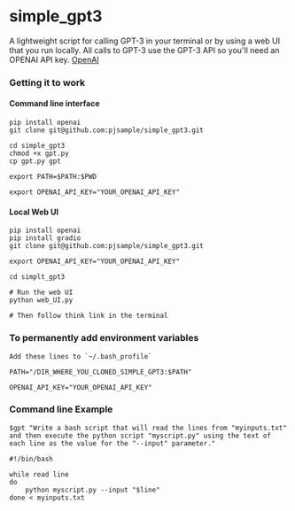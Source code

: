 # simple_gpt3
A lightweight script for calling GPT-3 in your terminal or by using a web UI that you run locally. All calls to GPT-3 use the GPT-3 API so you'll need an OPENAI API key. [OpenAI](https://openai.com/api/)


### Getting it to work
#### Command line interface
```
pip install openai
git clone git@github.com:pjsample/simple_gpt3.git

cd simple_gpt3
chmod +x gpt.py
cp gpt.py gpt

export PATH=$PATH:$PWD

export OPENAI_API_KEY="YOUR_OPENAI_API_KEY"
```

#### Local Web UI
```
pip install openai
pip install gradio
git clone git@github.com:pjsample/simple_gpt3.git

export OPENAI_API_KEY="YOUR_OPENAI_API_KEY"

cd simplt_gpt3

# Run the web UI
python web_UI.py

# Then follow think link in the terminal
```

### To permanently add environment variables
```
Add these lines to `~/.bash_profile`

PATH="/DIR_WHERE_YOU_CLONED_SIMPLE_GPT3:$PATH"

OPENAI_API_KEY="YOUR_OPENAI_API_KEY"
```

### Command line Example
`$gpt "Write a bash script that will read the lines from "myinputs.txt" and then execute the python script "myscript.py" using the text of each line as the value for the "--input" parameter."`

```
#!/bin/bash

while read line
do
    python myscript.py --input "$line"
done < myinputs.txt
```

